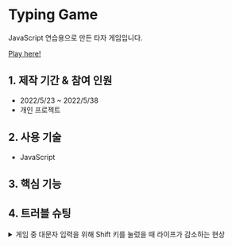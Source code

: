 # Typing Game
JavaScript 연습용으로 만든 타자 게임입니다.

[Play here!](https://donghun-k.github.io/typing-game/)

## 1. 제작 기간 & 참여 인원
- 2022/5/23 ~ 2022/5/38
- 개인 프로젝트

## 2. 사용 기술
- JavaScript

## 3. 핵심 기능

## 4. 트러블 슈팅
<details>
  <summary>게임 중 대문자 입력을 위해 Shift 키를 눌렀을 때 라이프가 감소하는 현상</summary>
  
  - 정규표현식을 사용해서 문자 입력 시에만 keydown 이벤트를 실행하도록 처리
  https://github.com/donghun-K/typing-game/blob/bf8260b95bedbdfd6f4594d1e5da71f3cdded914/main.js#L166-L168
</details>
